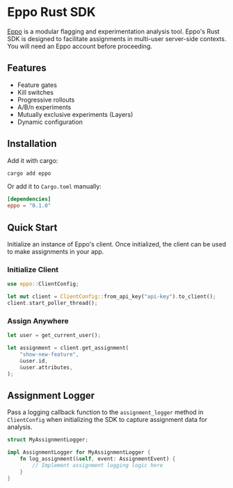 # Eppo Rust SDK

[Eppo](https://www.geteppo.com/) is a modular flagging and experimentation analysis tool. Eppo's Rust SDK is designed to facilitate assignments in multi-user server-side contexts. You will need an Eppo account before proceeding.

## Features

- Feature gates
- Kill switches
- Progressive rollouts
- A/B/n experiments
- Mutually exclusive experiments (Layers)
- Dynamic configuration

## Installation

Add it with cargo:
```sh
cargo add eppo
```

Or add it to `Cargo.toml` manually:
```toml
[dependencies]
eppo = "0.1.0"
```

## Quick Start

Initialize an instance of Eppo's client. Once initialized, the client can be used to make assignments in your app.

### Initialize Client

```rust
use eppo::ClientConfig;

let mut client = ClientConfig::from_api_key("api-key").to_client();
client.start_poller_thread();
```

### Assign Anywhere

```rust
let user = get_current_user();

let assignment = client.get_assignment(
    "show-new-feature",
    &user.id,
    &user.attributes,
);
```

## Assignment Logger

Pass a logging callback function to the `assignment_logger` method in `ClientConfig` when initializing the SDK to capture assignment data for analysis.

```rust
struct MyAssignmentLogger;

impl AssignmentLogger for MyAssignmentLogger {
    fn log_assignment(&self, event: AssignmentEvent) {
        // Implement assignment logging logic here
    }
}
```
